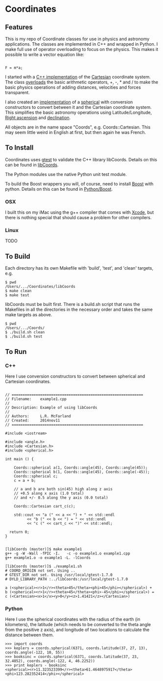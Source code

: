 # Coordinates

## Features

This is my repo of Coordinate classes for use in physics and astronomy
applications. The classes are implemented in C++ and wrapped in
Python. I make full use of operator overloading to focus on the physics.
This makes it possible to write a vector equation like:

```

F = m*a;

```

I started with a [C++ implementation](libCoords/Cartesian.h) of the
[Cartesian](http://en.wikipedia.org/wiki/Cartesian_coordinate_system)
coordinate system.  The class
[overloads](http://en.wikipedia.org/wiki/Operator_overloading) the
basic arithmetic operators, +, -, * and / to make the basic physics
operations of adding distances, velocities and forces transparent.

I also created an [implementation](libCoords/spherical.h) of a
[spherical](http://en.wikipedia.org/wiki/Spherical_coordinate_system)
with conversion constructors to convert between it and the Cartesian
coordinate system. This simplifies the basic astronomy operations
using Latitude/Longitude,
[Right ascension](http://en.wikipedia.org/wiki/Right_ascension) and
[declination](http://en.wikipedia.org/wiki/Declination).

All objects are in the name space "Coords", e.g. Coords::Cartesian.
This may seem little weird in English at first, but then again he was
French.

## To Install

Coordinates uses [gtest](https://code.google.com/p/googletest/) to
validate the C++ library libCoords. Details on this can be found
in [libCoords](libCoords/README.md).

The Python modules use the native Python unit test module.

To build the Boost wrappers you will, of course, need to install
[Boost](http://www.boost.org) with python. Details on this can be found
in [Python/Boost](Python/Boost/README.md).


### OSX

I built this on my iMac using the g++ compiler that comes with
[Xcode](https://developer.apple.com/xcode/), but there is nothing special
that should cause a problem for other compilers.

### Linux

TODO


## To Build

Each directory has its own Makefile with 'build', 'test', and 'clean'
targets, e.g.

```
$ pwd
/Users/.../Coordinates/libCoords
$ make clean
$ make test
```

libCoords must be built first. There is a build.sh script that runs
the Makefiles in all the directories in the necessary order and takes
the same make targets as above.

```
$ pwd
/Users/.../Coords/
$ ./build.sh clean
$ ./build.sh test
```


## To Run

### C++

Here I use conversion constructors to convert between spherical and
Cartesian coordinates.

```

// ============================================================
// Filename:    example1.cpp
//
// Description: Example of using libCoords
//
// Authors:     L.R. McFarland
// Created:     2014nov11
// ============================================================

#include <iostream>

#include <angle.h>
#include <Cartesian.h>
#include <spherical.h>

int main () {

    Coords::spherical a(1, Coords::angle(45), Coords::angle(45));
    Coords::spherical b(1, Coords::angle(45), Coords::angle(-45));
    Coords::spherical c;
    c = a + b;

    // a and b are both sin(45) high along z axis
    // +0.5 along x axis (1.0 total)
    // and +/- 0.5 along the y axis (0.0 total)

    Coords::Cartesian cart_c(c);

    std::cout << "a (" << a << ") + " << std::endl
	      << "b (" << b << ") = " << std::endl
	      << "c (" << cart_c << ")" << std::endl;

  return 0;
}

```

```

[libCoords (master)]$ make example1
g++ -g -W -Wall -fPIC -I.   -c -o example1.o example1.cpp
g++ example1.o -o example1 -L. -lCoords

[libCoords (master)]$ ./example1.sh
# COORD_ORIGIN not set. Using ..
# GTEST_DIR not set. Using /usr/local/gtest-1.7.0
# DYLD_LIBRARY_PATH :../libCoords:/usr/local/gtest-1.7.0

a (<spherical><r>1</r><theta>45</theta><phi>45</phi></spherical>) +
b (<spherical><r>1</r><theta>45</theta><phi>-45</phi></spherical>) =
c (<Cartesian><x>1</x><y>0</y><z>1.41421</z></Cartesian>)

```


### Python

Here I use the spherical coordinates with the radius of the earth (in kilometers), the
latitude (which needs to be converted to the theta angle from the
positive z axis), and longitude of two locations to calculate the
distance between them.

```
>>> import coords
>>> keplers = coords.spherical(6371, coords.latitude(37, 27, 13), coords.angle(-122, 10, 55))
>>> booksinc = coords.spherical(6371, coords.latitude(37, 23, 32.4852), coords.angle(-122, 4, 46.2252))
>>> print keplers - booksinc
<spherical><r>11.323523399</r><theta>61.4648975917</theta><phi>123.282352414</phi></spherical>
```
